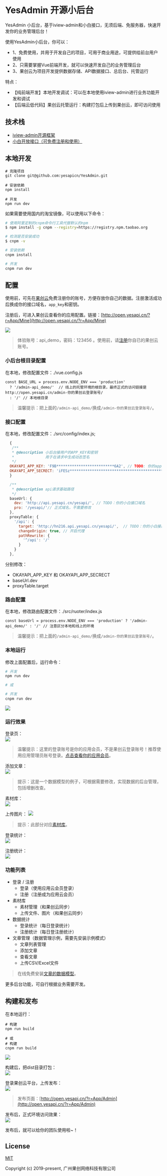 <!--
 * @Description: 
 * @Author: He Jiecong
 * @Date: 2019-12-12 18:07:55
 * @LastEditTime : 2019-12-30 19:54:46
 * @LastEditors  : He Jiecong
 -->
# YesAdmin 开源小后台


YesAdmin 小后台，基于iview-admin和小白接口，无须后端、免服务器，快速开发你的业务管理后台！  

使用YesAdmin小后台，你可以：  
 + 1、免费使用，并用于开发自己的项目，可用于商业用途，可提供给前台用户使用  
 + 2、只需要掌握Vue前端开发，就可以快速开发自己的业务管理后台 
 + 3、果创云为项目开发提供数据存储、API数据接口、总后台、托管运行  

特点： 
 + 【纯前端开发】本地开发调试：可以在本地使用iview-admin进行业务功能开发和调试  
 + 【后端云低代码】果创云托管运行：构建打包后上传到果创云，即可访问使用  

## 技术栈
 + [iview-admin开源框架](https://github.com/iview/iview-admin)
 + [小白开放接口（可免费注册和使用）](http://api.yesapi.cn/docs.php)

## 本地开发
```bush
# 克隆项目
git clone git@github.com:yesapicn/YesAdmin.git

# 安装依赖
npm install

# 开发
npm run dev
```

如果需要使用国内的淘宝镜像，可以使用以下命令：  
```bash
# 使用阿里定制的cnpm命令行工具代替默认的npm
$ npm install -g cnpm --registry=https://registry.npm.taobao.org

# 检测是否安装成功
$ cnpm -v

# 安装依赖
cnpm install

# 开发
cnpm run dev

```

## 配置

使用前，可先在[果创云](http://open.yesapi.cn/index.php?r=user/registration)免费注册你的账号，方便存放你自己的数据。注册激活成功后换成你的接口域名，```app_key```和密钥。  

注册后，可进入果创云查看你的应用配置。链接：[http://open.yesapi.cn/?r=App/Mine](http://open.yesapi.cn/?r=App/Mine)  

![](http://cd8.yesapi.net/yesyesapi_20201101115924_3e4826550b3de93ffbf72aeb7cde93c0.png)  

> 体验账号：api_demo，密码：123456 。使用前，请[注册](http://open.yesapi.cn/index.php?r=user/registration)你自已的果创云账号。 

### 小后台根目录配置
在本地，修改配置文件：./vue.config.js  
```
const BASE_URL = process.env.NODE_ENV === 'production'
  ? '/admin-api_demo/'  // 线上的托管环境的根目录，最终正式的访问链接是 http://open.yesapi.cn/admin-你的果创云登录账号/
  : '/' // 本地根目录
```

> 温馨提示：把上面的```/admin-api_demo/```换成```/admin-你的果创云登录账号/```。  

### 接口配置  

在本地，修改配置文件：./src/config/index.js;
```javascript
  {
   /**
   * @description 小后台接用户的APP_KEY和密钥
   *              用于在请求中生成动态签名
   */
  OKAYAPI_APP_KEY: 'F9B**************************6A2', // TODO: 你的app_key
  OKAYAPI_APP_SECRECT: 'iFESz*********************************************************qW3nIPET', // TODO: 仅本地开发调试需要，构建时可置空
  }

  /**
   * @description api请求基础路径
   */
  baseUrl: {
    dev: 'http://api.yesapi.cn/yesapi/', // TODO：你的小白接口域名
    pro: '/yesapi/'// 正式域名，不需要修改
  },
  proxyTable: {
    '/api': {
      target: 'http://hn216.api.yesapi.cn/yesapi/',  // TODO：你的小白接口域名
      changeOrigin: true, // 开启代理
      pathRewrite: {
        '^/api': '/'
      }
    }
  },
```

分别修改：  
 + OKAYAPI_APP_KEY 和 OKAYAPI_APP_SECRECT  
 + baseUrl.dev  
 + proxyTable.target  

### 路由配置
在本地，修改路由配置文件：./src/ruoter/index.js  
```
const baseUrl = process.env.NODE_ENV === 'production' ? '/admin-api_demo/' : '/' // 注意区分本地和线上的环境
```

> 温馨提示：把上面的```/admin-api_demo/```换成```/admin-你的果创云登录账号/```。  

### 本地运行  
修改上面配置后，运行命令：  
```bash
# 开发
npm run dev

# 或

# 开发
cnpm run dev
```

![](http://cd8.yesapi.net/yesyesapi_20201101122517_8d8bcdec427098d21f18bd321c14c4e4.png)  

### 运行效果

登录页：  
![](http://cdn7.okayapi.com/yesyesapi_20191230183821_318cf4fd4396d7119faf3ad8cc91aa0f.png)  

> 温馨提示：这里的登录账号是你的应用会员，不是果创云登录账号！推荐使用应用管理员账号登录。[点击查看你的应用会员](http://open.yesapi.cn/?r=Member/userManager)。  

添加文章：  
![](http://cdn7.okayapi.com/yesyesapi_20191230183840_cae4dcff24a31ad420b72082806faeed.png)  
> 提示：这是一个数据模型的例子，可根据需要修改，实现数据的后台管理，包括增删改查。  

素材库：  
![](http://cd8.yesapi.net/yesyesapi_20201101163207_7f1fb039c39fe85fbdd6a6516f4b041c.png)  

上传图片：
![](http://cdn7.okayapi.com/yesyesapi_20191230183921_7a8d12ede52d158799d0dd977a0002ac.png)  
> 提示：此部分对应[素材库](http://open.yesapi.cn/?r=Data/DocsRecord)。  

登录统计：  
![](http://cd8.yesapi.net/yesyesapi_20201107135616_6d55c3be7686185ecb6ed0d48cb86801.png)  

注册统计：  
![](http://cd8.yesapi.net/yesyesapi_20201107135547_abedc40b775c65479cb9b28386921aab.png)  

### 功能列表

- 登录 / 注册
  - 登录（使用应用云会员登录） 
  - 注册（注册成为应用云会员）
- 素材库
    - 素材管理（和果创云同步）
    - 上传文件、图片（和果创云同步）
- 数据统计
    - 登录统计（每日登录统计）
    - 注册统计（每日登注册统计）
- 文章管理（数据管理示例，需要先安装示例模式）
    - 文章列表管理
    - 添加文章
    - 查看文章
    - 上传CSV/Excel文件
  
> 在线免费安装[文章的数据模型](http://open.yesapi.cn/?r=Data/DemoModelsInstall&model_name=okayapi_article)。  

更多后台功能，可自行根据业务需要开发。  

## 构建和发布 
在本地运行：  

```bush
# 构建 
npm run build

# 或
# 构建 
cnpm run build
```

![](http://cd8.yesapi.net/yesyesapi_20201101122638_8790eafe586cd6aae669b6b2455c1ed3.png)  

构建后，把dist目录打包：  
![](http://cd8.yesapi.net/yesyesapi_20201101121506_466df0921ede2c84de89253b9d0db25c.png)  

登录果创云平台，上传发布：  
![](http://cd8.yesapi.net/yesyesapi_20201101154254_424a4a8794fcc1f5c88e3434ff842ae7.png)  

> 发布页面：[http://open.yesapi.cn/?r=App/Admin](http://open.yesapi.cn/?r=App/Admin)  

发布后，正式环境访问效果：  
![](http://cd8.yesapi.net/yesyesapi_20201101122116_294baadabc26b5d0af49b6f8b88b4f4a.png)  

发布后，就可以给你的团队使用啦~！  

## License
[MIT](http://opensource.org/licenses/MIT)

Copyright (c) 2019-present, 广州果创网络科技有限公司
